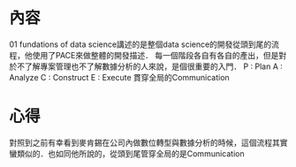 # 內容
01 fundations of data science講述的是整個data science的開發從頭到尾的流程，他使用了PACE來做整體的開發描述．
每一個階段各自有各自的產出，但是對於不了解專案管理也不了解數據分析的人來說，是個很重要的入門．
P : Plan
A : Analyze
C : Construct
E : Execute
貫穿全局的Communication

# 心得
對照到之前有幸看到麥肯錫在公司內做數位轉型與數據分析的時候，這個流程其實蠻類似的．也如同他所說的，從頭到尾管穿全局的是Communication
